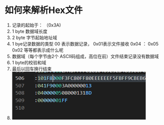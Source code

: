 # 如何来解析Hex文件

1. 记录的起始于： （0x3A)
2. 1 byte 数据域长度
3. 2 byte 字节起始地址域
4. 1 bye记录数据的类型 00 表示数据记录， 0x01表示文件接收
   0x04 ：  0x05 0x02 等等都表示成什么呢
5. 数据域（每个字节由2个 ASCII码组成，高位在前）文件结束记录没有数据域
6. 1 byte的校验和域
7. 最后以回车换行结束
8. ![1656384736975](image/如何来解析Hex文件/1656384736975.png)
